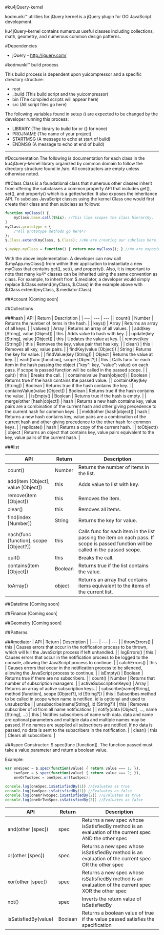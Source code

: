 #ku4jQuery-kernel

kodmunki™ utilities for jQuery kernel is a jQuery plugin for OO JavaScript development.

ku4jQuery-kernel contains numerous useful classes including collections, math, geometry, and numerous common
design patterns.

#Dependencies
* jQuery - http://jquery.com/

#kodmunki™ build process

This build process is dependent upon yuicompressor and a specific directory structure:

* root
 * _build (This build script and the yuicompressor)
 * bin (The compiled scripts will appear here)
 * src (All script files go here)

The following variables found in setup () are
expected to be changed by the developer running
this process:

* LIBRARY (The library to build for or {} for none)
* PROJNAME (The name of your project)
* STARTMSG (A message to echo at start of build)
* ENDMSG (A message to echo at end of build)

---

#Documentation
The following is documentation for each class in the ku4jQuery-kernel library organized by common domain to follow the
directory structure found in /src. All constructors are empty unless otherwise noted.

##Class
Class is a foundational class that numerous other classes inherit from offering the subclasses a common property API
that includes get(), set(), and property() which is a getter/setter. It also exposes the inheritance API. To subclass
JavaScript classes using the kernel Class one would first create their class and then subclass as follows:

```javascript
function myClass() {
    myClass.base.call(this); //This line scopes the class hierarchy.
}
myClass.prototype = {
    /*All prototype methods go here*/
};
$.Class.extend(myClass, $.Class); //We are creating our subclass here.

$.myApp.myClass = function() { return new myClass(); } //We are exposing myClass for use here
```
With the above implementation. A developer can now call $.myApp.myClass() from within their application to instantiate
a new myClass that contains get(), set(), and property(). Also, it is important to note that many ku4* classes can be
inherited using the same convention as class. For example, to inherit from $.mediator, a developer would simply replace
$.Class.extend(myClass, $.Class) in the example above with $.Class.extend(myClass, $.mediator.Class)

##Account
[Coming soon]

##Collections

###hash
| API | Return | Description |
| --- | --- | --- |
| count() | Number | Returns the number of items in the hash. |
| keys() | Array | Returns an array of all keys. |
| values() | Array | Returns an array of all values. |
| add(key [String], value [Object]) | this | Adds value to hash with key. |
| update(key [String], value [Object]) | this | Updates the value at key. |
| remove(key [String]) | this | Removes the key, value pair that has key. |
| clear() | this | Removes all key, value pairs. |
| findKey(value [Object]) | String | Returns the key for value. |
| findValue(key [String]) | Object | Returns the value at key.  |
| each(func [function], scope [Object?]) | this | Calls func for each item in the hash passing the object {"key": key, "value": value} on each pass. If scope is passed function will be called in the passed scope. |
| quit() | this | Breaks the call. |
| contains(value [hash|object]) | Boolean | Returns true if the hash contains the passed value.  |
| containsKey(key [String]) | Boolean | Returns true if the hash contains the key. |
| containsValue(value [Object]) | Boolean | Returns true if the hash contains the value. |
| isEmpty() | Boolean | Returns true if the hash is empty. |
| merge(other [hash|object]) | hash | Returns a new hash contains key, value pairs are a combination of the current hash and other giving precedence to the current hash for common keys. |
| meld(other [hash|object]) | hash | Returns a new hash contains key, value pairs are a combination of the current hash and other giving precedence to the other hash for common keys. |
| replicate() | hash | Returns a copy of the current hash. |
| toObject() | object | Returns an object that contains key, value pairs equivalent to the key, value pairs of the current hash. |

###list

| API | Return | Description |
| --- | --- | --- |
| count() | Number | Returns the number of items in the list. |
| add(item [Object], value [Object]) | this | Adds value to list with key. |
| remove(item [Object]) | this | Removes the item. |
| clear() | this | Removes all items. |
| find(index [Number]) | String | Returns the key for value. |
| each(func [function], scope [Object?]) | this | Calls func for each item in the list passing the item on each pass. If scope is passed function will be called in the passed scope. |
| quit() | this | Breaks the call. |
| contains(item [Object]) | Boolean | Returns true if the list contains the value. |
| toArray() | object | Returns an array that contains items equivalent to the items of the current list. |

##Datetime
[Coming soon]

##Finance
[Coming soon]

##Geometry
[Coming soon]

##Patterns

###mediator
| API | Return | Description |
| --- | --- | --- |
| throwErrors() | this | Causes errors that occur in the notification process to be thrown, which will kill the JavaScript process if left unhandled. |
| logErrors() | this | Causes errors that occur in the notification process to be logged to the console, allowing the JavaScript process to continue. |
| catchErrors() | this | Causes errors that occur in the notification process to be silenced, allowing the JavaScript process to continue. |
| isEmpty() | Boolean | Returns true if there are no subscribers. |
| count() | Number | Returns that number of subscription managers. |
| activeSubscriptionKeys() | Array | Returns an array of active subscription keys. |
| subscribe(name[String], method [function], scope [Object?], id [String?]) | this | Subscribes method to be called in scope when name is notified. id is optional and used to unsubscribe |
| unsubscribe(name[String], id [String?]) | this | Removes subscriber of id from all name notifications |
| notify(data [Object], ..., name [String], ...) | this | Notifies subscribers of name with data. data and name are optional parameters and multiple data and multiple names may be passed. If no names are supplied all subscribers are notified. If no data is passed, no data is sent to the subscribers in the notification.  |
| clear() | this | Clears all subscribers. |


###spec
Constructor: $.spec(func [function]). The function passed must take a value parameter and return a boolean value.

Example:
```javascript
var oneSpec = $.spec(function(value) { return value === 1; }),
    twoSpec = $.spec(function(value) { return value === 2; }),
    oneOrTwoSpec = oneSpec.or(twoSpec);

console.log(oneSpec.isSatisfiedBy(1)) //Evaluates as true
console.log(twoSpec.isSatisfiedBy(1)) //Evaluates as false
console.log(oneOrTwoSpec.isSatisfiedBy(2)) //Evaluates as true
console.log(oneOrTwoSpec.isSatisfiedBy(3)) //Evaluates as false
```

| API | Return | Description |
| --- | --- | --- |
| and(other [spec]) | spec | Returns a new spec whose isSatisfiedBy method is an evaluation of the current spec AND the other spec |
| or(other [spec]) | spec | Returns a new spec whose isSatisfiedBy method is an evaluation of the current spec OR the other spec |
| xor(other [spec]) | spec | Returns a new spec whose isSatisfiedBy method is an evaluation of the current spec XOR the other spec |
| not() | spec | Inverts the return value of isSatisfiedBy |
| isSatisfiedBy(value) | Boolean | Returns a boolean value of true if the value passed satisfies the specification |